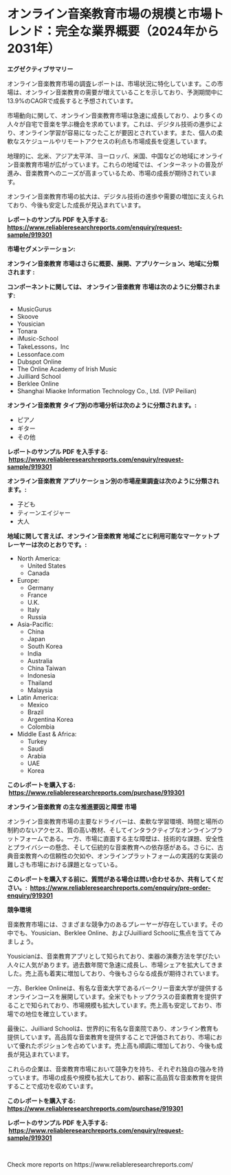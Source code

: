 <p><h1>オンライン音楽教育市場の規模と市場トレンド：完全な業界概要（2024年から2031年）</h1></p><p><strong>エグゼクティブサマリー</strong></p>
<p><p>オンライン音楽教育市場の調査レポートは、市場状況に特化しています。この市場は、オンライン音楽教育の需要が増えていることを示しており、予測期間中に13.9%のCAGRで成長すると予想されています。</p><p>市場動向に関して、オンライン音楽教育市場は急速に成長しており、より多くの人々が自宅で音楽を学ぶ機会を求めています。これは、デジタル技術の進歩により、オンライン学習が容易になったことが要因とされています。また、個人の柔軟なスケジュールやリモートアクセスの利点も市場成長を促進しています。</p><p>地理的に、北米、アジア太平洋、ヨーロッパ、米国、中国などの地域にオンライン音楽教育市場が広がっています。これらの地域では、インターネットの普及が進み、音楽教育へのニーズが高まっているため、市場の成長が期待されています。</p><p>オンライン音楽教育市場の拡大は、デジタル技術の進歩や需要の増加に支えられており、今後も安定した成長が見込まれています。</p></p>
<p><strong>レポートのサンプル PDF を入手する: <a href="https://www.reliableresearchreports.com/enquiry/request-sample/919301">https://www.reliableresearchreports.com/enquiry/request-sample/919301</a></strong></p>
<p><strong>市場セグメンテーション:</strong></p>
<p><strong> オンライン音楽教育 市場はさらに概要、展開、アプリケーション、地域に分類されます :</strong></p>
<p><strong>コンポーネントに関しては、 オンライン音楽教育 市場は次のように分類されます: &nbsp;</strong></p>
<p><ul><li>MusicGurus</li><li>Skoove</li><li>Yousician</li><li>Tonara</li><li>iMusic-School</li><li>TakeLessons，Inc</li><li>Lessonface.com</li><li>Dubspot Online</li><li>The Online Academy of Irish Music</li><li>Juilliard School</li><li>Berklee Online</li><li>Shanghai Miaoke Information Technology Co., Ltd. (VIP Peilian)</li></ul></p>
<p><strong> オンライン音楽教育 タイプ別の市場分析は次のように分類されます。:</strong></p>
<p><ul><li>ピアノ</li><li>ギター</li><li>その他</li></ul></p>
<p><strong>レポートのサンプル PDF を入手する: &nbsp;<a href="https://www.reliableresearchreports.com/enquiry/request-sample/919301">https://www.reliableresearchreports.com/enquiry/request-sample/919301</a></strong></p>
<p><strong> オンライン音楽教育 アプリケーション別の市場産業調査は次のように分類されます。:</strong></p>
<p><ul><li>子ども</li><li>ティーンエイジャー</li><li>大人</li></ul></p>
<p><strong>地域に関して言えば、オンライン音楽教育 地域ごとに利用可能なマーケットプレーヤーは次のとおりです。:</strong></p>
<p><ul>
    <li>
        North America:
        <ul>
            <li>United States</li>
            <li>Canada</li>
        </ul>
    </li>
    <li>
        Europe:
        <ul>
            <li>Germany</li>
            <li>France</li>
            <li>U.K.</li>
            <li>Italy</li>
            <li>Russia</li>
        </ul>
    </li>
    <li>
        Asia-Pacific:
        <ul>
            <li>China</li>
            <li>Japan</li>
            <li>South Korea</li>
            <li>India</li>
            <li>Australia</li>
            <li>China Taiwan</li>
            <li>Indonesia</li>
            <li>Thailand</li>
            <li>Malaysia</li>
        </ul>
    </li>
    <li>
        Latin America:
        <ul>
            <li>Mexico</li>
            <li>Brazil</li>
            <li>Argentina Korea</li>
            <li>Colombia</li>
        </ul>
    </li>
    <li>
        Middle East & Africa:
        <ul>
            <li>Turkey</li>
            <li>Saudi</li>
            <li>Arabia</li>
            <li>UAE</li>
            <li>Korea</li>
        </ul>
    </li>
    </ul></p>
<p><strong>このレポートを購入する: &nbsp;<a href="https://www.reliableresearchreports.com/purchase/919301">https://www.reliableresearchreports.com/purchase/919301</a></strong></p>
<p><strong>オンライン音楽教育 の主な推進要因と障壁 市場</strong></p>
<p><p>オンライン音楽教育市場の主要なドライバーは、柔軟な学習環境、時間と場所の制約のないアクセス、質の高い教材、そしてインタラクティブなオンラインプラットフォームである。一方、市場に直面する主な障壁は、技術的な課題、安全性とプライバシーの懸念、そして伝統的な音楽教育への依存感がある。さらに、古典音楽教育への信頼性の欠如や、オンラインプラットフォームの実践的な実装の難しさも市場における課題となっている。</p></p>
<p><strong>このレポートを購入する前に、質問がある場合は問い合わせるか、共有してください。:&nbsp; <a href="https://www.reliableresearchreports.com/enquiry/pre-order-enquiry/919301">https://www.reliableresearchreports.com/enquiry/pre-order-enquiry/919301</a></strong></p>
<p><strong>競争環境</strong></p>
<p><p>音楽教育市場には、さまざまな競争力のあるプレーヤーが存在しています。その中でも、Yousician、Berklee Online、およびJuilliard Schoolに焦点を当ててみましょう。</p><p>Yousicianは、音楽教育アプリとして知られており、楽器の演奏方法を学びたい人々に人気があります。過去数年間で急速に成長し、市場シェアを拡大してきました。売上高も着実に増加しており、今後もさらなる成長が期待されています。</p><p>一方、Berklee Onlineは、有名な音楽大学であるバークリー音楽大学が提供するオンラインコースを展開しています。全米でもトップクラスの音楽教育を提供することで知られており、市場規模も拡大しています。売上高も安定しており、市場での地位を確立しています。</p><p>最後に、Juilliard Schoolは、世界的に有名な音楽院であり、オンライン教育も提供しています。高品質な音楽教育を提供することで評価されており、市場において優れたポジションを占めています。売上高も順調に増加しており、今後も成長が見込まれています。</p><p>これらの企業は、音楽教育市場において競争力を持ち、それぞれ独自の強みを持っています。市場の成長や規模も拡大しており、顧客に高品質な音楽教育を提供することで成功を収めています。</p></p>
<p><strong>このレポートを購入する: &nbsp; <a href="https://www.reliableresearchreports.com/purchase/919301">https://www.reliableresearchreports.com/purchase/919301</a></strong></p>
<p><strong>レポートのサンプル PDF を入手する: &nbsp;<a href="https://www.reliableresearchreports.com/enquiry/request-sample/919301">https://www.reliableresearchreports.com/enquiry/request-sample/919301</a></strong><strong></strong></p>
<p>&nbsp;</p>
<p>Check more reports on https://www.reliableresearchreports.com/</p>